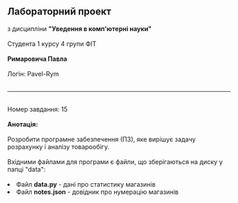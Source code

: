 <h2>Лабораторний проект</h2>
з дисципліни <b>"Уведення в комп'ютерні науки"</b><br><br>
Студента 1 курсу 4 групи ФІТ<br><br>
<b>Римаровича Павла</b><br><br>
Логін: Pavel-Rym<br><br>
<hr><br>
Номер завдання: 15<br><br>
<b>Анотація:</b><br><br>
Розробити програмне забезпечення (ПЗ), яке вирішує задачу розрахунку і аналізу товарообігу.<br>
<br>
Вхідними файлами для програми є файли, що зберігаються на диску у папці "data": <br><br>
<li>Файл <b>data.py</b> - дані про статистику магазинів </li>
<li>Файл <b>notes.json</b> - довідник про нумерацію магазинів</li>



